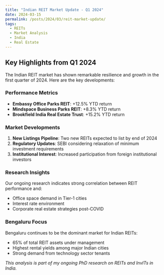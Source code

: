 ```yaml
---
title: "Indian REIT Market Update - Q1 2024"
date: 2024-03-15
permalink: /posts/2024/03/reit-market-update/
tags:
  - REITs
  - Market Analysis
  - India
  - Real Estate
---
```


## Key Highlights from Q1 2024

The Indian REIT market has shown remarkable resilience and growth in the first quarter of 2024. Here are the key developments:

### Performance Metrics
- **Embassy Office Parks REIT**: +12.5% YTD return
- **Mindspace Business Parks REIT**: +8.3% YTD return  
- **Brookfield India Real Estate Trust**: +15.2% YTD return

### Market Developments
1. **New Listings Pipeline**: Two new REITs expected to list by end of 2024
2. **Regulatory Updates**: SEBI considering relaxation of minimum investment requirements
3. **Institutional Interest**: Increased participation from foreign institutional investors

### Research Insights
Our ongoing research indicates strong correlation between REIT performance and:
- Office space demand in Tier-1 cities
- Interest rate environment
- Corporate real estate strategies post-COVID

### Bengaluru Focus
Bengaluru continues to be the dominant market for Indian REITs:
- 65% of total REIT assets under management
- Highest rental yields among major Indian cities
- Strong demand from technology sector tenants

*This analysis is part of my ongoing PhD research on REITs and InvITs in India.*